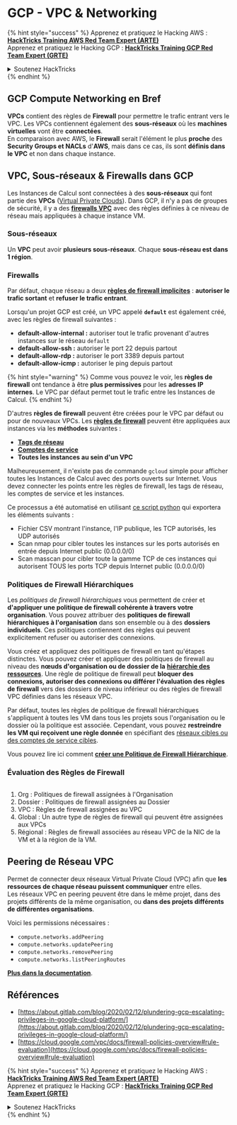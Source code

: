 # GCP - VPC & Networking

{% hint style="success" %}
Apprenez et pratiquez le Hacking AWS :<img src="/.gitbook/assets/image.png" alt="" data-size="line">[**HackTricks Training AWS Red Team Expert (ARTE)**](https://training.hacktricks.xyz/courses/arte)<img src="/.gitbook/assets/image.png" alt="" data-size="line">\
Apprenez et pratiquez le Hacking GCP : <img src="/.gitbook/assets/image (2).png" alt="" data-size="line">[**HackTricks Training GCP Red Team Expert (GRTE)**<img src="/.gitbook/assets/image (2).png" alt="" data-size="line">](https://training.hacktricks.xyz/courses/grte)

<details>

<summary>Soutenez HackTricks</summary>

* Consultez les [**plans d'abonnement**](https://github.com/sponsors/carlospolop) !
* **Rejoignez le** 💬 [**groupe Discord**](https://discord.gg/hRep4RUj7f) ou le [**groupe telegram**](https://t.me/peass) ou **suivez-nous** sur **Twitter** 🐦 [**@hacktricks\_live**](https://twitter.com/hacktricks\_live)**.**
* **Partagez des astuces de hacking en soumettant des PRs aux dépôts github** [**HackTricks**](https://github.com/carlospolop/hacktricks) et [**HackTricks Cloud**](https://github.com/carlospolop/hacktricks-cloud).

</details>
{% endhint %}

## **GCP Compute Networking en Bref**

**VPCs** contient des règles de **Firewall** pour permettre le trafic entrant vers le VPC. Les VPCs contiennent également des **sous-réseaux** où les **machines virtuelles** vont être **connectées**.\
En comparaison avec AWS, le **Firewall** serait l'élément le plus **proche** des **Security Groups et NACLs** d'**AWS**, mais dans ce cas, ils sont **définis dans le VPC** et non dans chaque instance.

## **VPC, Sous-réseaux & Firewalls dans GCP**

Les Instances de Calcul sont connectées à des **sous-réseaux** qui font partie des **VPCs** ([Virtual Private Clouds](https://cloud.google.com/vpc/docs/vpc)). Dans GCP, il n'y a pas de groupes de sécurité, il y a des [**firewalls VPC**](https://cloud.google.com/vpc/docs/firewalls) avec des règles définies à ce niveau de réseau mais appliquées à chaque instance VM.

### Sous-réseaux

Un **VPC** peut avoir **plusieurs sous-réseaux**. Chaque **sous-réseau est dans 1 région**.

### Firewalls

Par défaut, chaque réseau a deux [**règles de firewall implicites**](https://cloud.google.com/vpc/docs/firewalls#default\_firewall\_rules) : **autoriser le trafic sortant** et **refuser le trafic entrant**.

Lorsqu'un projet GCP est créé, un VPC appelé **`default`** est également créé, avec les règles de firewall suivantes :

* **default-allow-internal :** autoriser tout le trafic provenant d'autres instances sur le réseau `default`
* **default-allow-ssh :** autoriser le port 22 depuis partout
* **default-allow-rdp :** autoriser le port 3389 depuis partout
* **default-allow-icmp :** autoriser le ping depuis partout

{% hint style="warning" %}
Comme vous pouvez le voir, les **règles de firewall** ont tendance à être **plus permissives** pour les **adresses IP internes**. Le VPC par défaut permet tout le trafic entre les Instances de Calcul.
{% endhint %}

D'autres **règles de firewall** peuvent être créées pour le VPC par défaut ou pour de nouveaux VPCs. Les [**règles de firewall**](https://cloud.google.com/vpc/docs/firewalls) peuvent être appliquées aux instances via les **méthodes** suivantes :

* [**Tags de réseau**](https://cloud.google.com/vpc/docs/add-remove-network-tags)
* [**Comptes de service**](https://cloud.google.com/vpc/docs/firewalls#serviceaccounts)
* **Toutes les instances au sein d'un VPC**

Malheureusement, il n'existe pas de commande `gcloud` simple pour afficher toutes les Instances de Calcul avec des ports ouverts sur Internet. Vous devez connecter les points entre les règles de firewall, les tags de réseau, les comptes de service et les instances.

Ce processus a été automatisé en utilisant [ce script python](https://gitlab.com/gitlab-com/gl-security/gl-redteam/gcp\_firewall\_enum) qui exportera les éléments suivants :

* Fichier CSV montrant l'instance, l'IP publique, les TCP autorisés, les UDP autorisés
* Scan nmap pour cibler toutes les instances sur les ports autorisés en entrée depuis Internet public (0.0.0.0/0)
* Scan masscan pour cibler toute la gamme TCP de ces instances qui autorisent TOUS les ports TCP depuis Internet public (0.0.0.0/0)

### Politiques de Firewall Hiérarchiques <a href="#hierarchical-firewall-policies" id="hierarchical-firewall-policies"></a>

Les _politiques de firewall hiérarchiques_ vous permettent de créer et **d'appliquer une politique de firewall cohérente à travers votre organisation**. Vous pouvez attribuer des **politiques de firewall hiérarchiques à l'organisation** dans son ensemble ou à des **dossiers individuels**. Ces politiques contiennent des règles qui peuvent explicitement refuser ou autoriser des connexions.

Vous créez et appliquez des politiques de firewall en tant qu'étapes distinctes. Vous pouvez créer et appliquer des politiques de firewall au niveau des **nœuds d'organisation ou de dossier de la** [**hiérarchie des ressources**](https://cloud.google.com/resource-manager/docs/cloud-platform-resource-hierarchy). Une règle de politique de firewall peut **bloquer des connexions, autoriser des connexions ou différer l'évaluation des règles de firewall** vers des dossiers de niveau inférieur ou des règles de firewall VPC définies dans les réseaux VPC.

Par défaut, toutes les règles de politique de firewall hiérarchiques s'appliquent à toutes les VM dans tous les projets sous l'organisation ou le dossier où la politique est associée. Cependant, vous pouvez **restreindre les VM qui reçoivent une règle donnée** en spécifiant des [réseaux cibles ou des comptes de service cibles](https://cloud.google.com/vpc/docs/firewall-policies#targets).

Vous pouvez lire ici comment [**créer une Politique de Firewall Hiérarchique**](https://cloud.google.com/vpc/docs/using-firewall-policies#gcloud).

### Évaluation des Règles de Firewall

<figure><img src="../../../../.gitbook/assets/image.png" alt=""><figcaption></figcaption></figure>

1. Org : Politiques de firewall assignées à l'Organisation
2. Dossier : Politiques de firewall assignées au Dossier
3. VPC : Règles de firewall assignées au VPC
4. Global : Un autre type de règles de firewall qui peuvent être assignées aux VPCs
5. Régional : Règles de firewall associées au réseau VPC de la NIC de la VM et à la région de la VM.

## Peering de Réseau VPC

Permet de connecter deux réseaux Virtual Private Cloud (VPC) afin que **les ressources de chaque réseau puissent communiquer** entre elles.\
Les réseaux VPC en peering peuvent être dans le même projet, dans des projets différents de la même organisation, ou **dans des projets différents de différentes organisations**.

Voici les permissions nécessaires :

* `compute.networks.addPeering`
* `compute.networks.updatePeering`
* `compute.networks.removePeering`
* `compute.networks.listPeeringRoutes`

[**Plus dans la documentation**](https://cloud.google.com/vpc/docs/vpc-peering).

## Références

* [https://about.gitlab.com/blog/2020/02/12/plundering-gcp-escalating-privileges-in-google-cloud-platform/](https://about.gitlab.com/blog/2020/02/12/plundering-gcp-escalating-privileges-in-google-cloud-platform/)
* [https://cloud.google.com/vpc/docs/firewall-policies-overview#rule-evaluation](https://cloud.google.com/vpc/docs/firewall-policies-overview#rule-evaluation)

{% hint style="success" %}
Apprenez et pratiquez le Hacking AWS :<img src="/.gitbook/assets/image.png" alt="" data-size="line">[**HackTricks Training AWS Red Team Expert (ARTE)**](https://training.hacktricks.xyz/courses/arte)<img src="/.gitbook/assets/image.png" alt="" data-size="line">\
Apprenez et pratiquez le Hacking GCP : <img src="/.gitbook/assets/image (2).png" alt="" data-size="line">[**HackTricks Training GCP Red Team Expert (GRTE)**<img src="/.gitbook/assets/image (2).png" alt="" data-size="line">](https://training.hacktricks.xyz/courses/grte)

<details>

<summary>Soutenez HackTricks</summary>

* Consultez les [**plans d'abonnement**](https://github.com/sponsors/carlospolop) !
* **Rejoignez le** 💬 [**groupe Discord**](https://discord.gg/hRep4RUj7f) ou le [**groupe telegram**](https://t.me/peass) ou **suivez-nous** sur **Twitter** 🐦 [**@hacktricks\_live**](https://twitter.com/hacktricks\_live)**.**
* **Partagez des astuces de hacking en soumettant des PRs aux dépôts github** [**HackTricks**](https://github.com/carlospolop/hacktricks) et [**HackTricks Cloud**](https://github.com/carlospolop/hacktricks-cloud).

</details>
{% endhint %}

